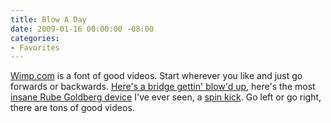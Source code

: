 ```yaml
---
title: Blow A Day
date: 2009-01-16 00:00:00 -08:00
categories:
- Favorites
---
```


<p><a href="http://www.wimp.com/">Wimp.com</a> is a font of good videos. Start wherever you like and just go forwards or backwards. <a href="http://www.wimp.com/bridgedemolition/">Here's a bridge gettin' blow'd up</a>, here's the most <a href="http://www.wimp.com/longride/">insane Rube Goldberg device</a> I've ever seen, a <a href="http://www.wimp.com/nicekick/">spin kick</a>. Go left or go right, there are tons of good videos.</p>
